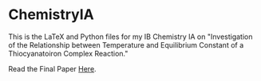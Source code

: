 # ChemistryIA
This is the LaTeX and Python files for my IB Chemistry IA on "Investigation of the Relationship between Temperature and Equilibrium Constant of a Thiocyanatoiron Complex Reaction."

Read the Final Paper [Here](https://github.com/Saptak625/MathematicsEE/blob/d2d8cb49feb88d63ea2913e7424445cafecb5a00/Exploring_the_Efficacy_of_Fourier_Analysis_in_Solving_Ordinary_and_Partial_Differential_Equations.pdf).
